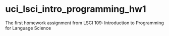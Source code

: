 # uci_lsci_intro_programming_hw1
The first homework assignment from LSCI 109: Introduction to Programming for Language Science
